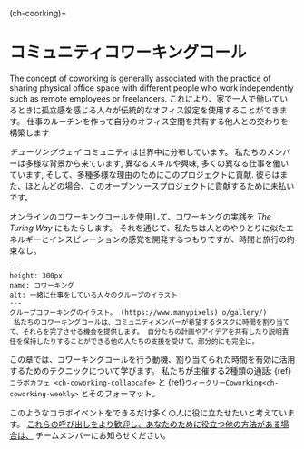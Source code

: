 (ch-coorking)=
# コミュニティコワーキングコール

The concept of coworking is generally associated with the practice of sharing physical office space with different people who work independently such as remote employees or freelancers. これにより、家で一人で働いているときに孤立感を感じる人々が伝統的なオフィス設定を使用することができます。 仕事のルーチンを作って自分のオフィス空間を共有する他人との交わりを構築します

_チューリングウェイ_ コミュニティは世界中に分布しています。 私たちのメンバーは多様な背景から来ています, 異なるスキルや興味, 多くの異なる仕事を働いています, そして、多種多様な理由のためにこのプロジェクトに貢献. 彼らはまた、ほとんどの場合、このオープンソースプロジェクトに貢献するために未払いです。

オンラインのコワーキングコールを使用して、コワーキングの実践を _The Turing Way_ にもたらします。 それを通じて、私たちは人とのやりとりに似たエネルギーとインスピレーションの感覚を開発するつもりですが、時間と旅行の約束なし。

```{figure} ../figures/coworking.*
---
height: 300px
name: コワーキング
alt: 一緒に仕事をしている人々のグループのイラスト
---
グループコワーキングのイラスト。 (https://www.manypixels) o/gallery/) 
 私たちのコワーキングコールは、コミュニティメンバーが希望するタスクに時間を割り当てて、それらを完了させる機会を提供します。 自分たちの計画やアイデアを共有したり説明責任を保持したりすることができる他の人たちの支援を受けて、部分的にも完全に。
```

この章では、コワーキングコールを行う動機、割り当てられた時間を有効に活用するためのテクニックについて学びます。 私たちが主催する2種類の通話: {ref}`コラボカフェ <ch-coworking-collabcafe>` と {ref}`ウィークリーCoworking<ch-coworking-weekly>` とそのフォーマット。

このようなコラボイベントをできるだけ多くの人に役に立たせたいと考えています。 [これらの呼び出しをより歓迎し、あなたのために役立つ他の方法がある場合は、](/README.md#get-in-touch) チームメンバーにお知らせください。
